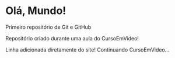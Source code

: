 # Olá, Mundo!
 Primeiro repositório de Git e GitHub

 Repositório criado durante uma aula do CursoEmVideo!
 
 Linha adicionada diretamente do site! Continuando CursoEmVideo...
